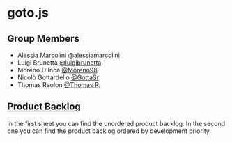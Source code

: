 # goto.js

## Group Members

* Alessia Marcolini [@alessiamarcolini](https://github.com/alessiamarcolini)
* Luigi Brunetta [@luigibrunetta](https://github.com/luigibrunetta)
* Moreno D'Incà [@Moreno98](https://github.com/Moreno98)
* Nicolò Gottardello [@GottaSr](https://github.com/GottaSr)
* Thomas Reolon [@Thomas R.](https://github.com/thomasreolon)

## [Product Backlog](https://docs.google.com/spreadsheets/d/17xzDquA9nDayLfl4RP1fDZpg5R2UCJQdaMWprYT_H8I/edit?usp=sharing)
In the first sheet you can find the unordered product backlog.
In the second one you can find the product backlog ordered by development priority.